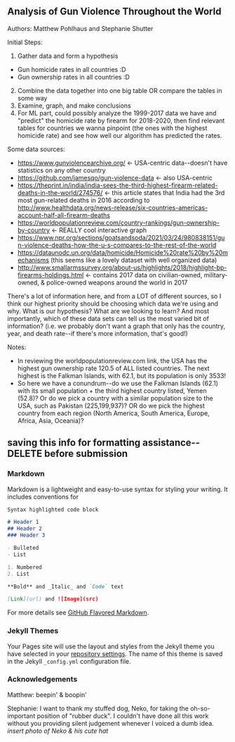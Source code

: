 ## Analysis of Gun Violence Throughout the World

Authors: Matthew Pohlhaus and Stephanie Shutter

Initial Steps: 
1. Gather data and form a hypothesis
- Gun homicide rates in all countries :D
- Gun ownership rates in all countries :D
2. Combine the data together into one big table OR compare the tables in some way
3. Examine, graph, and make conclusions
4. For ML part, could possibly analyze the 1999-2017 data we have and "predict" the homicide rate by firearm for 2018-2020, then find relevant tables for countries we wanna pinpoint (the ones with the highest homicide rate) and see how well our algorithm has predicted the rates. 

Some data sources: 
- https://www.gunviolencearchive.org/ <- USA-centric data--doesn't have statistics on any other country
- https://github.com/jamesqo/gun-violence-data <- also USA-centric
- https://theprint.in/india/india-sees-the-third-highest-firearm-related-deaths-in-the-world/274576/ <- this article states that India had the 3rd most gun-related deaths in 2016 according to http://www.healthdata.org/news-release/six-countries-americas-account-half-all-firearm-deaths
- https://worldpopulationreview.com/country-rankings/gun-ownership-by-country <- REALLY cool interactive graph
- https://www.npr.org/sections/goatsandsoda/2021/03/24/980838151/gun-violence-deaths-how-the-u-s-compares-to-the-rest-of-the-world
- https://dataunodc.un.org/data/homicide/Homicide%20rate%20by%20mechanisms (this seems like a lovely dataset with well organized data)
- http://www.smallarmssurvey.org/about-us/highlights/2018/highlight-bp-firearms-holdings.html <- contains 2017 data on civilian-owned, military-owned, & police-owned weapons around the world in 2017

There's a lot of information here, and from a LOT of different sources, so I think our highest priority should be choosing which data we're using and why. What is our hypothesis? What are we looking to learn? And most importantly, which of these data sets can tell us the most varied bit of information? (i.e. we probably don't want a graph that only has the country, year, and death rate--if there's more information, that's good!)

Notes: 
- In reviewing the worldpopulationreview.com link, the USA has the highest gun ownership rate 120.5 of ALL listed countries. The next highest is the Falkman Islands, with 62.1, but its population is only 3533! 
- So here we have a conundrum--do we use the Falkman Islands (62.1) with its small population + the third highest country listed, Yemen (52.8)? Or do we pick a country with a similar population size to the USA, such as Pakistan (225,199,937)? OR do we pick the highest country from each region (North America, South America, Europe, Africa, Asia, Oceania)?























## saving this info for formatting assistance--DELETE before submission

### Markdown

Markdown is a lightweight and easy-to-use syntax for styling your writing. It includes conventions for

```markdown
Syntax highlighted code block

# Header 1
## Header 2
### Header 3

- Bulleted
- List

1. Numbered
2. List

**Bold** and _Italic_ and `Code` text

[Link](url) and ![Image](src)
```

For more details see [GitHub Flavored Markdown](https://guides.github.com/features/mastering-markdown/).

### Jekyll Themes

Your Pages site will use the layout and styles from the Jekyll theme you have selected in your [repository settings](https://github.com/tsuyunoinochi/gun-violence-analysis/settings/pages). The name of this theme is saved in the Jekyll `_config.yml` configuration file.

### Acknowledgements

Matthew: beepin' & boopin'

Stephanie: I want to thank my stuffed dog, Neko, for taking the oh-so-important position of "rubber duck". I couldn't have done all this work without you providing silent judgement whenever I voiced a dumb idea. 
*insert photo of Neko & his cute hat*
